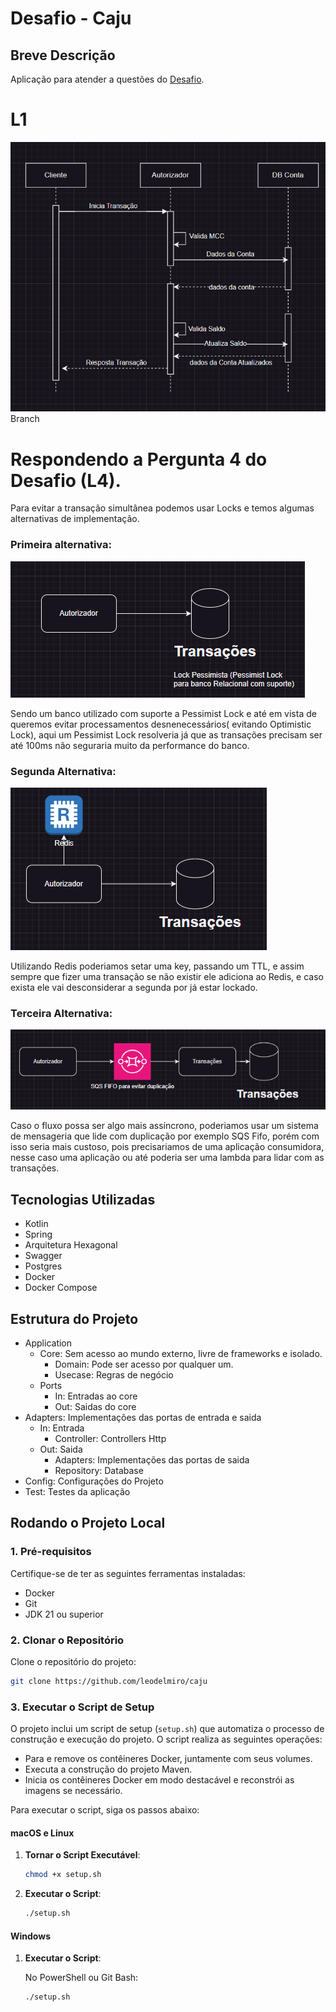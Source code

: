 # Desafio - Caju

## Breve Descrição

Aplicação para atender a questões do [Desafio](./Desafio.md).

# L1

![Fluxo L1](./l1.png)
Branch

# Respondendo a Pergunta 4 do Desafio (L4).

Para evitar a transação simultânea podemos usar Locks e temos algumas alternativas de implementação.

### Primeira alternativa:

![Lock DB](./lockdb.png)

Sendo um banco utilizado com suporte a Pessimist Lock e até em vista de queremos evitar processamentos desnenecessários(
evitando Optimistic Lock), aqui um Pessimist Lock resolveria já que as transações precisam ser até 100ms não seguraria
muito da performance do banco.

### Segunda Alternativa:

![Lock Redis](./lockredis.png)

Utilizando Redis poderiamos setar uma key, passando um TTL, e assim sempre que fizer uma transação se não existir ele
adiciona ao Redis, e caso exista ele vai desconsiderar a segunda por já estar lockado.

### Terceira Alternativa:

![Lock Sqs Fifo](./locksqs.png)

Caso o fluxo possa ser algo mais assíncrono, poderiamos usar um sistema de mensageria que lide com duplicação por
exemplo SQS Fifo, porém com isso seria mais custoso, pois precisariamos de uma aplicação consumidora, nesse caso uma
aplicação ou até poderia ser uma lambda para lidar com as transações.

## Tecnologias Utilizadas

- Kotlin
- Spring
- Arquitetura Hexagonal
- Swagger
- Postgres
- Docker
- Docker Compose

## Estrutura do Projeto

- Application
    - Core: Sem acesso ao mundo externo, livre de frameworks e isolado.
        - Domain: Pode ser acesso por qualquer um.
        - Usecase: Regras de negócio
    - Ports
        - In: Entradas ao core
        - Out: Saidas do core
- Adapters: Implementações das portas de entrada e saida
    - In: Entrada
        - Controller: Controllers Http
    - Out: Saida
        - Adapters: Implementações das portas de saida
        - Repository: Database
- Config: Configurações do Projeto
- Test: Testes da aplicação

## Rodando o Projeto Local

### 1. Pré-requisitos

Certifique-se de ter as seguintes ferramentas instaladas:

- Docker
- Git
- JDK 21 ou superior

### 2. Clonar o Repositório

Clone o repositório do projeto:

```sh
git clone https://github.com/leodelmiro/caju
```

### 3. Executar o Script de Setup

O projeto inclui um script de setup (`setup.sh`) que automatiza o processo de construção e execução do projeto. O script
realiza as seguintes operações:

- Para e remove os contêineres Docker, juntamente com seus volumes.
- Executa a construção do projeto Maven.
- Inicia os contêineres Docker em modo destacável e reconstrói as imagens se necessário.

Para executar o script, siga os passos abaixo:

#### macOS e Linux

1. **Tornar o Script Executável**:

    ```sh
    chmod +x setup.sh
    ```

2. **Executar o Script**:

    ```sh
    ./setup.sh
    ```

#### Windows

1. **Executar o Script**:

   No PowerShell ou Git Bash:

    ```sh
    ./setup.sh
    ```
